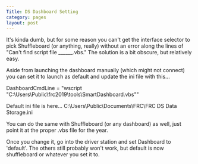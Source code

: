 ```yaml
---
Title: DS Dashboard Setting
category: pages
layout: post
---
```


It's kinda dumb, but for some reason you can't get the interface selector to pick Shuffleboard (or anything, really) without an error along the lines of "Can't find script file ______.vbs."
The solution is a bit obscure, but relatively easy.

Aside from launching the dashboard manually (which might not connect) you can set it to launch as default and update the ini file with this...

DashboardCmdLine = "wscript "C:\\Users\\Public\\frc2019\\tools\\SmartDashboard.vbs""

Default ini file is here...
C:\Users\Public\Documents\FRC\FRC DS Data Storage.ini

You can do the same with Shuffleboard (or any dashboard) as well, just point it at the proper .vbs file for the year.

Once you change it, go into the driver station and set Dashboard to 'default'. The others still probably won't work, but default is now shuffleboard or whatever you set it to.